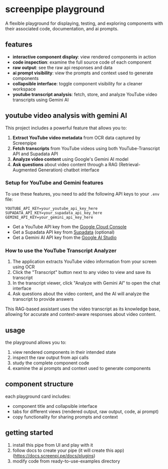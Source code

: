 # screenpipe playground

A flexible playground for displaying, testing, and exploring components with their associated code, documentation, and ai prompts.

<!-- <img width="1312" alt="screenshot of component playground" src="https://github.com/user-attachments/assets/3e5abd07-0a3c-4c3b-8351-5107beb4fb10"> -->

## features

- **interactive component display**: view rendered components in action
- **code inspection**: examine the full source code of each component
- **raw output**: see the raw api responses and data
- **ai prompt visibility**: view the prompts and context used to generate components
- **collapsible interface**: toggle component visibility for a cleaner workspace
- **youtube transcript analysis**: fetch, store, and analyze YouTube video transcripts using Gemini AI

## youtube video analysis with gemini AI

This project includes a powerful feature that allows you to:

1. **Extract YouTube video metadata** from OCR data captured by Screenpipe
2. **Fetch transcripts** from YouTube videos using both YouTube-Transcript API and Supadata API
3. **Analyze video content** using Google's Gemini AI model
4. **Ask questions** about video content through a RAG (Retrieval-Augmented Generation) chatbot interface

### Setup for YouTube and Gemini features

To use these features, you need to add the following API keys to your `.env` file:

```
YOUTUBE_API_KEY=your_youtube_api_key_here
SUPADATA_API_KEY=your_supadata_api_key_here
GEMINI_API_KEY=your_gemini_api_key_here
```

- Get a YouTube API key from the [Google Cloud Console](https://console.cloud.google.com/)
- Get a Supadata API key from [Supadata](https://www.supadata.io/) (optional)
- Get a Gemini AI API key from the [Google AI Studio](https://ai.google.dev/)

### How to use the YouTube Transcript Analyzer

1. The application extracts YouTube video information from your screen using OCR
2. Click the "Transcript" button next to any video to view and save its transcript
3. In the transcript viewer, click "Analyze with Gemini AI" to open the chat interface
4. Ask questions about the video content, and the AI will analyze the transcript to provide answers

This RAG-based assistant uses the video transcript as its knowledge base, allowing for accurate and context-aware responses about video content.

## usage

the playground allows you to:

1. view rendered components in their intended state
2. inspect the raw output from api calls
3. study the complete component code
4. examine the ai prompts and context used to generate components

## component structure

each playground card includes:
- component title and collapsible interface
- tabs for different views (rendered output, raw output, code, ai prompt)
- copy functionality for sharing prompts and context

## getting started

1. install this pipe from UI and play with it
2. follow docs to create your pipe (it will create this app) (https://docs.screenpi.pe/docs/plugins)
3. modify code from ready-to-use-examples directory
